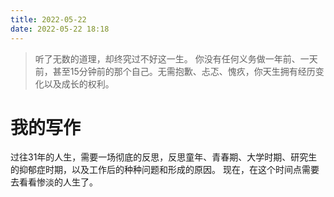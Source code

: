 ```yaml
---
title: 2022-05-22
date: 2022-05-22 18:18
---
```

> 听了无数的道理，却终究过不好这一生。
> 你没有任何义务做一年前、一天前，甚至15分钟前的那个自己。无需抱歉、忐忑、愧疚，你天生拥有经历变化以及成长的权利。
 ​​​​
# 我的写作
过往31年的人生，需要一场彻底的反思，反思童年、青春期、大学时期、研究生的抑郁症时期，以及工作后的种种问题和形成的原因。
现在，在这个时间点需要去看看惨淡的人生了。